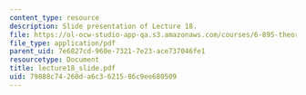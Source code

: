 ```yaml
---
content_type: resource
description: Slide presentation of Lecture 18.
file: https://ol-ocw-studio-app-qa.s3.amazonaws.com/courses/6-895-theory-of-parallel-systems-sma-5509-fall-2003/79888c74260da6c3621586c9ee680509_lecture18_slide.pdf
file_type: application/pdf
parent_uid: 7e6827cd-960e-7321-7e23-ace737046fe1
resourcetype: Document
title: lecture18_slide.pdf
uid: 79888c74-260d-a6c3-6215-86c9ee680509
---
```

